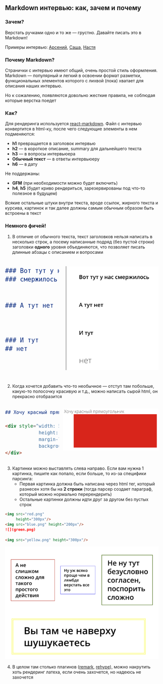 ## Markdown интервью: как, зачем и почему

### Зачем?

Верстать ручками одно и то же — грустно. Давайте писать это в Markdown!

Примеры интервью:
[Арсений](/public/interviews/arseniy_seroka_topdevelopers.md),
[Саша](/public/interviews/sasha_drozdova.md),
[Настя](/public/interviews/nastya_postnikova.md)

### Почему Markdown?

Странички с интервью имеют общий, очень простой стиль оформления. Markdown — популярный и легкий в освоении формат
разметки, функциональных элементов которого с лихвой (пока) хватает для описания наших интервью.

Но к сожалению, появляются довольно жесткие правила, не соблюдая которые верстка поедет

### Как?

Для рендеринга используется [react-markdown](https://github.com/remarkjs/react-markdown). Файл с интервью конвертится в
html-ку, после чего следующие элементы в нем подменяются:

* **h1** превращается в заголовок интервью
* **h2** — в короткое описание, summary для дальнейшего текста
* **h3** — в вопросы интервьюера
* **Обычный текст** — в ответы интервьюеру
* **h6** — в дату

Не поддержаны:

* **GFM** (при необходимости можно будет включить)
* **h4**, **h5** (будет криво рендериться, зарезервированы под что-то полезное в будущем)

Всякие остальные штуки внутри текста, вроде ссылок, жирного текста и курсива, картинок и так далее должны самым обычным
образом быть встроены в текст

### Немного фичей!

1. В отличие от обычного текста, текст заголовков нельзя написать в несколько строк, а посему написанные подряд (без
   пустой строки) заголовки **одного** уровня объединяются, что позволяет писать длинные абзацы с описанием и вопросами

<div style="display: flex; align-content: center; justify-content: center; font-size: 24px">

```md
### Вот тут у нас
### смержилось


### А тут нет



### И тут
## нет
```

<div style="width: 25px"></div>

![](headersMerge.png)

</div>


2. Когда хочется добавить что-то необычное — отступ там побольше, какую-то полосочку красивую и т.д., можно написать
   сырой html, он прекрасно отобразится

<div style="display: flex; align-content: center; justify-content: center; font-size: 18px">

```md
## Хочу красный прямоугольник

<div style="width: 500px; 
            height: 200px; 
            margin-left: 100px; 
            background-color: red">
</div>
```

<div style="width: 25px"></div>

![](rawHTML.png)

</div>

3. Картинки можно выставлять слева направо. Если вам нужна 1 картинка, пишите как попало, если больше, 
   то из-за специфики парсинга:
     * Первая картинка должна быть написана через html тег, который разнесен хотя бы на **2 строки** 
       (тогда парсер создает параграф, который можно нормально перерендерить)
     * Остальные картинки должны идти друг за другом без пустых строк

```md
<img src="red.png" 
     height="300px"/>
<img src="blue.png" height="200px"/>
![](green.png)

<img src="yellow.png" height="300px"/>
```

<div align="center">

![](imgMerge.png)

</div>

4. В целом там столько плагинов ([remark](https://github.com/remarkjs/remark/blob/main/doc/plugins.md#list-of-plugins),
                                 [rehype](https://github.com/rehypejs/rehype/blob/main/doc/plugins.md#list-of-plugins)), 
   можно накрутить хоть рендеринг латеха, если очень захочется, но надеюсь не захочется
